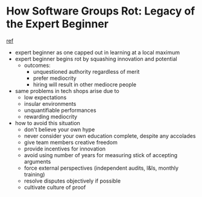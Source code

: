 # How Software Groups Rot: Legacy of the Expert Beginner
[ref](https://daedtech.com/how-software-groups-rot-legacy-of-the-expert-beginner/)

- expert beginner as one capped out in learning at a local maximum
- expert beginner begins rot by squashing innovation and potential
  - outcomes: 
    - unquestioned authority regardless of merit
    - prefer mediocrity
    - hiring will result in other mediocre people
- same problems in tech shops arise due to
  - low expectations
  - insular environments
  - unquantifiable performances
  - rewarding mediocrity
- how to avoid this situation
  - don't believe your own hype
  - never consider your own education complete, despite any accolades
  - give team members creative freedom
  - provide incentives for innovation
  - avoid using number of years for measuring stick of accepting arguments
  - force external perspectives (independent audits, l&ls, monthly training)
  - resolve disputes objectively if possible
  - cultivate culture of proof